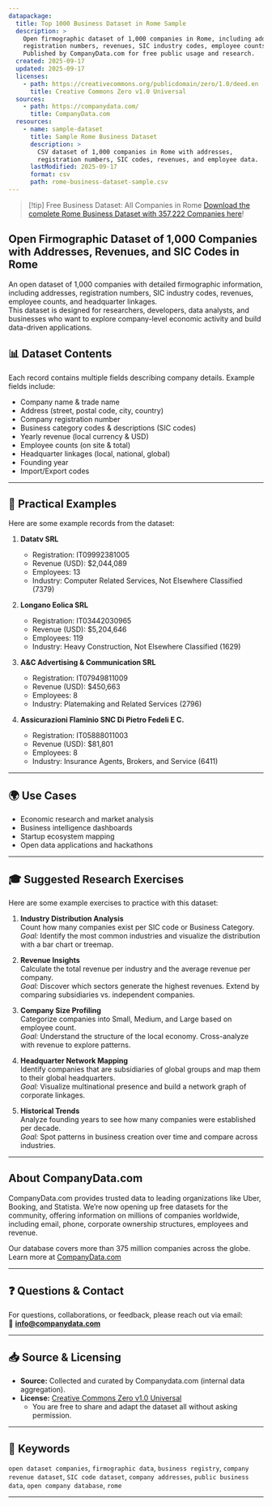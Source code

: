 ```yaml
---
datapackage:
  title: Top 1000 Business Dataset in Rome Sample
  description: >
    Open firmographic dataset of 1,000 companies in Rome, including addresses, 
    registration numbers, revenues, SIC industry codes, employee counts, and headquarter linkages. 
    Published by CompanyData.com for free public usage and research.
  created: 2025-09-17
  updated: 2025-09-17
  licenses:
    - path: https://creativecommons.org/publicdomain/zero/1.0/deed.en
      title: Creative Commons Zero v1.0 Universal
  sources:
    - path: https://companydata.com/
      title: CompanyData.com
  resources:
    - name: sample-dataset
      title: Sample Rome Business Dataset
      description: >
        CSV dataset of 1,000 companies in Rome with addresses, 
        registration numbers, SIC codes, revenues, and employee data.
      lastModified: 2025-09-17
      format: csv
      path: rome-business-dataset-sample.csv
---
```


> [!tip] Free Business Dataset: All Companies in Rome
> [Download the complete Rome Business Dataset with 357,222 Companies here](https://companydata.com/free-business-datasets/)!

## Open Firmographic Dataset of 1,000 Companies with Addresses, Revenues, and SIC Codes in Rome

An open dataset of 1,000 companies with detailed firmographic information, including addresses, registration numbers, SIC industry codes, revenues, employee counts, and headquarter linkages.  
This dataset is designed for researchers, developers, data analysts, and businesses who want to explore company-level economic activity and build data-driven applications.


## 📊 Dataset Contents

Each record contains multiple fields describing company details. Example fields include:

- Company name & trade name  
- Address (street, postal code, city, country)  
- Company registration number  
- Business category codes & descriptions (SIC codes)  
- Yearly revenue (local currency & USD)  
- Employee counts (on site & total)  
- Headquarter linkages (local, national, global)  
- Founding year  
- Import/Export codes  

---

## 🔎 Practical Examples

Here are some example records from the dataset:

1. **Datatv SRL** 
   - Registration: IT09992381005
   - Revenue (USD): $2,044,089
   - Employees: 13
   - Industry: Computer Related Services, Not Elsewhere Classified (7379)

2. **Longano Eolica SRL** 
   - Registration: IT03442030965
   - Revenue (USD): $5,204,646
   - Employees: 119
   - Industry: Heavy Construction, Not Elsewhere Classified (1629)

3. **A&C Advertising & Communication SRL** 
   - Registration: IT07949811009
   - Revenue (USD): $450,663
   - Employees: 8
   - Industry: Platemaking and Related Services (2796)

4. **Assicurazioni Flaminio SNC Di Pietro Fedeli E C.** 
   - Registration: IT05888011003
   - Revenue (USD): $81,801
   - Employees: 8
   - Industry: Insurance Agents, Brokers, and Service (6411)

---

## 🌍 Use Cases
- Economic research and market analysis  
- Business intelligence dashboards  
- Startup ecosystem mapping  
- Open data applications and hackathons  

---

## 🎓 Suggested Research Exercises

Here are some example exercises to practice with this dataset:

1. **Industry Distribution Analysis**  
   Count how many companies exist per SIC code or Business Category.  
   *Goal:* Identify the most common industries and visualize the distribution with a bar chart or treemap.

2. **Revenue Insights**  
   Calculate the total revenue per industry and the average revenue per company.  
   *Goal:* Discover which sectors generate the highest revenues. Extend by comparing subsidiaries vs. independent companies.

3. **Company Size Profiling**  
   Categorize companies into Small, Medium, and Large based on employee count.  
   *Goal:* Understand the structure of the local economy. Cross-analyze with revenue to explore patterns.

4. **Headquarter Network Mapping**  
   Identify companies that are subsidiaries of global groups and map them to their global headquarters.  
   *Goal:* Visualize multinational presence and build a network graph of corporate linkages.

5. **Historical Trends**  
   Analyze founding years to see how many companies were established per decade.  
   *Goal:* Spot patterns in business creation over time and compare across industries.

---

## About CompanyData.com

CompanyData.com provides trusted data to leading organizations like Uber, Booking, and Statista. We’re now opening up free datasets for the community, offering information on millions of companies worldwide, including email, phone, corporate ownership structures, employees and revenue.

Our database covers more than 375 million companies across the globe.
Learn more at [CompanyData.com](https://companydata.com/company-database/)

---

## ❓ Questions & Contact
For questions, collaborations, or feedback, please reach out via email:  
📧 **info@companydata.com**

---

## 📥 Source & Licensing

- **Source:** Collected and curated by Companydata.com (internal data aggregation).  
- **License:** [Creative Commons Zero v1.0 Universal](https://creativecommons.org/publicdomain/zero/1.0/deed.en)  
  - You are free to share and adapt the dataset all without asking permission.

---

## 🔑 Keywords
`open dataset companies`, `firmographic data`, `business registry`, `company revenue dataset`, `SIC code dataset`, `company addresses`, `public business data`, `open company database`, `rome`

---

